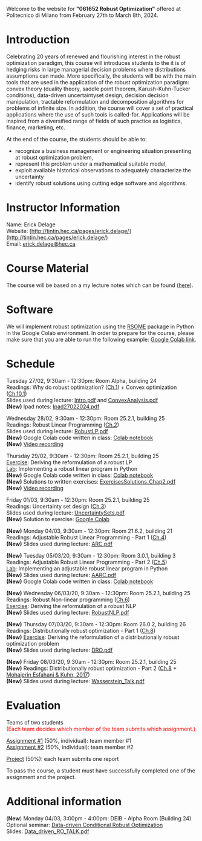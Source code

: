 Welcome to the website for **"061652 Robust Optimization"** offered at Politecnico di Milano from February 27th to March 8th, 2024.

# Introduction

Celebrating 20 years of renewed and flourishing interest in the robust optimization paradigm, this course will introduces students to the it is of hedging risks in large managerial decision problems where distributions assumptions can made. More specifically, the students will be with the main tools that are used in the application of the robust optimization paradigm: convex theory (duality theory, saddle point theorem, Karush-Kuhn-Tucker conditions), data-driven uncertaintyset design, decision decision manipulation, tractable reformulation and decomposition algorithms for problems of infinite size. In addition, the course will cover a set of practical applications where the use of such tools is called-for. Applications will be inspired from a diversified range of fields of such practice as logistics, finance, marketing, etc.

At the end of the course, the students should be able to:
- recognize a business management or engineering situation presenting at robust optimization problem,
- represent this problem under a mathematical suitable model,
- exploit available historical observations to adequately characterize the uncertainty
- identify robust solutions using cutting edge software and algorithms.

# Instructor Information

Name: Erick Delage  
Website: [http://tintin.hec.ca/pages/erick.delage/](http://tintin.hec.ca/pages/erick.delage/)  
Email: [erick.delage@hec.ca](mailto:erick.delage@hec.ca)  


# Course Material

The course will be based on a my lecture notes which can be found ([here](./LectureNotes_v15.pdf)).

# Software

We will implement robust optimization using the [RSOME](https://xiongpengnus.github.io/rsome/about) package in Python in the Google Colab environment. In order to prepare for the course, please make sure that you are able to run the following example: [Google Colab link](https://colab.research.google.com/drive/11N9LmKGqxn71tI-PjQ_GpUkthzbTax_E?usp=sharing).

# Schedule

Tuesday 27/02, 9:30am - 12:30pm: Room Alpha, building 24  
Readings: Why do robust optimization? ([Ch.1](./LectureNotes_v15.pdf)) + Convex optimization ([Ch.10.1](./LectureNotes_v15.pdf))  
Slides used during lecture: [Intro.pdf](./Material/Intro.pdf) and [ConvexAnalysis.pdf](./Material/ConvexAnalysis.pdf)  
**(New)** Ipad notes: [Ipad27022024.pdf](./Material/Ipad27022024.pdf)

Wednesday 28/02, 9:30am - 12:30pm: Room 25.2.1, building 25  
Readings: Robust Linear Programming ([Ch.2](./LectureNotes_v15.pdf))  
Slides used during lecture: [RobustLP.pdf](./Material/RobustLP.pdf)  
**(New)** Google Colab code written in class: [Colab notebook](https://colab.research.google.com/drive/1tCD19rljolHoNuBbhrMUZ2bxZJN6Ueva?usp=sharing)  
**(New)** [Video recording](https://politecnicomilano.webex.com/politecnicomilano/ldr.php?RCID=cbaef718d725d04ec38de07a1289338d)  

Thursday 29/02, 9:30am - 12:30pm: Room 25.2.1, building 25  
[Exercise](https://erickdelage.github.io/061652_ROBUST_OPTIMIZATION/labs.html): Deriving the reformulation of a robust LP  
[Lab](https://erickdelage.github.io/061652_ROBUST_OPTIMIZATION/labs.html): Implementing a robust linear program in Python  
**(New)** Google Colab code written in class: [Colab notebook](https://colab.research.google.com/drive/1K-ohlOds1bCcI70CVekdb9fvfuRYSGRA?usp=sharing)  
**(New)** Solutions to written exercises: [ExercisesSolutions_Chap2.pdf](./Material/ExercisesSolutions_Chap2.pdf)  
**(New)** [Video recording](https://politecnicomilano.webex.com/politecnicomilano/ldr.php?RCID=40b6c1d4c0413b4e90c0d4d611f13be0)  

Friday 01/03, 9:30am - 12:30pm: Room 25.2.1, building 25  
Readings:  Uncertainty set design ([Ch.3](./LectureNotes_v15.pdf))  
Slides used during lecture: [UncertaintySets.pdf](./Material/UncertaintySets.pdf)  
**(New)** Solution to exercise: [Google Colab](https://colab.research.google.com/drive/117hrrdjCa60Ook1_PmNJYKEI6_z92kXz?usp=sharing)

**(New)** Monday 04/03, 9:30am - 12:30pm: Room 21.6.2, building 21  
Readings: Adjustable Robust Linear Programming - Part 1 ([Ch.4](./LectureNotes_v15.pdf))  
**(New)** Slides used during lecture: [ARC.pdf](./Material/ARC.pdf)  

**(New)** Tuesday 05/03/20, 9:30am - 12:30pm: Room 3.0.1, building 3  
Readings: Adjustable Robust Linear Programming - Part 2 ([Ch.5](./LectureNotes_v15.pdf))  
[Lab](https://erickdelage.github.io/061652_ROBUST_OPTIMIZATION/labs.html): Implementing an adjustable robust linear program in Python  
**(New)** Slides used during lecture: [AARC.pdf](./Material/AARC.pdf)  
**(New)** Google Colab code written in class: [Colab notebook](https://colab.research.google.com/drive/1CPpgevpXLFs3DwqD_Czq5G1KCqYsp177?usp=sharing)

**(New)** Wednesday 06/03/20, 9:30am - 12:30pm: Room 25.2.1, building 25  
Readings: Robust Non-linear programming ([Ch.6](./LectureNotes_v15.pdf))  
[Exercise](https://erickdelage.github.io/061652_ROBUST_OPTIMIZATION/labs.html): Deriving the reformulation of a robust NLP  
**(New)** Slides used during lecture: [RobustNLP.pdf](./Material/[RobustNLP.pdf)  

**(New)** Thursday 07/03/20, 9:30am - 12:30pm: Room 26.0.2, building 26  
Readings: Distributionally robust optimization - Part 1 ([Ch.8](./LectureNotes_v15.pdf))  
**(New)** [Exercise](https://erickdelage.github.io/061652_ROBUST_OPTIMIZATION/labs.html): Deriving the reformulation of a distributionally robust optimization problem  
**(New)** Slides used during lecture: [DRO.pdf](./Material/DRO.pdf)  

**(New)** Friday 08/03/20, 9:30am - 12:30pm: Room 25.2.1, building 25  
**(New)** Readings: Distributionally robust optimization - Part 2 ([Ch.8](./LectureNotes_v15.pdf) + [Mohajerin Esfahani \& Kuhn, 2017](https://link.springer.com/article/10.1007/s10107-017-1172-1))  
**(New)** Slides used during lecture: [Wasserstein_Talk.pdf](./Material/Wasserstein_Talk.pdf)  

# Evaluation

Teams of two students  
<span style="color:red">(Each team decides which member of the team submits which assignment.)</span>  

[Assignment \#1](https://erickdelage.github.io/061652_ROBUST_OPTIMIZATION/assignments.html) (50%, individual): team member #1  
[Assignment \#2](https://erickdelage.github.io/061652_ROBUST_OPTIMIZATION/assignments.html) (50%, individual): team member #2  

[Project](https://erickdelage.github.io/061652_ROBUST_OPTIMIZATION/project.html) (50%): each team submits one report  

To pass the course, a student must have successfully completed one of the assignment and the project.


# Additional information

(**New**) Monday 04/03, 3:00pm - 4:00pm: DEIB - Alpha Room (Building 24)  
Optional seminar: [Data-driven Conditional Robust Optimization](https://www.deib.polimi.it/ita/eventi/dettagli/2861)  
Slides: [Data_driven_RO_TALK.pdf](./Data_driven_RO_TALK.pdf)


